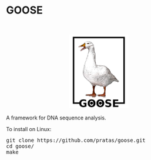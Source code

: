 GOOSE
=====

<br>
<p align="center"><img src="imgs/logo.png"
alt="GOOSE" height="200" border="0" /></p>

A framework for DNA sequence analysis.

To install on Linux:
<pre>
git clone https://github.com/pratas/goose.git
cd goose/
make
</pre>


